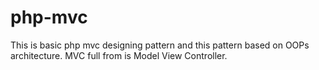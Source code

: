 # php-mvc
This is basic php mvc designing pattern and this pattern based on OOPs architecture. MVC full from is Model View Controller.